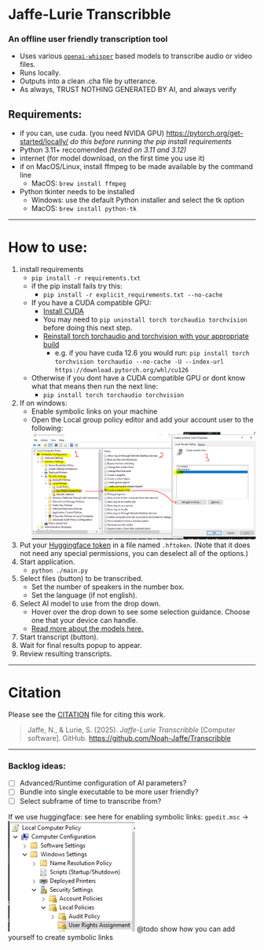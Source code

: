 # Jaffe-Lurie Transcribble
### An offline user friendly transcription tool
- Uses various [`openai-whisper`](https://github.com/openai/whisper) based models to transcribe audio or video files.
- Runs locally.
- Outputs into a clean .cha file by utterance.
- As always, TRUST NOTHING GENERATED BY AI, and always verify

## Requirements:
- if you can, use cuda. (you need NVIDA GPU) https://pytorch.org/get-started/locally/ _do this before running the pip install requirements_
- Python 3.11+ reccomended _(tested on 3.11 and 3.12)_
- internet (for model download, on the first time you use it)
- if on MacOS/Linux, install ffmpeg to be made available by the command line
    - MacOS: `brew install ffmpeg`
- Python tkinter needs to be installed
    - Windows: use the default Python installer and select the tk option
    - MacOS: `brew install python-tk`


---
# How to use:
1. install requirements
    - `pip install -r requirements.txt`
    - if the pip install fails try this:
        - `pip install -r explicit_requirements.txt --no-cache`
    - If you have a CUDA compatible GPU: 
        - [Install CUDA](https://docs.nvidia.com/cuda/cuda-quick-start-guide/)
        - You may need to `pip uninstall torch torchaudio torchvision` before doing this next step.
        - [Reinstall torch torchaudio and torchvision with your appropriate build](https://pytorch.org/get-started/locally/)
            - e.g. if you have cuda 12.6 you would run: `pip install torch torchvision torchaudio --no-cache -U --index-url https://download.pytorch.org/whl/cu126`
    - Otherwise if you dont have a CUDA compatible GPU or dont know what that means then run the next line:
        - `pip install torch torchaudio torchvision`
1. If on windows: 
    - Enable symbolic links on your machine
    - Open the Local group policy editor and add your account user to the following:
    ![Follow these steps](docs\readme_add_symlinks.png)
1. Put your [Huggingface token](https://huggingface.co/docs/hub/en/security-tokens) in a file named `.hftoken`. (Note that it does not need any special permissions, you can deselect all of the options.)
1. Start application.
    - `python ./main.py`
1. Select files (button) to be transcribed.
    - Set the number of speakers in the number box.
    - Set the language (if not english).
1. Select AI model to use from the drop down.
    - Hover over the drop down to see some selection guidance. Choose one that your device can handle.
    - [Read more about the models here.](https://github.com/openai/whisper?tab=readme-ov-file#available-models-and-languages)
4. Start transcript (button).
5. Wait for final results popup to appear.
6. Review resulting transcripts.
---

# Citation

Please see the [CITATION](CITATION.cff) file for citing this work.

> Jaffe, N., & Lurie, S. (2025). *Jaffe-Lurie Transcribble* [Computer software]. GitHub. https://github.com/Noah-Jaffe/Transcribble

---
### Backlog ideas:
- [ ] Advanced/Runtime configuration of AI parameters?
- [ ] Bundle into single executable to be more user friendly?
- [ ] Select subframe of time to transcribe from?

If we use huggingface:
see here for enabling symbolic links:
`gpedit.msc` -> 
![alt text](docs\readme_hf_allow_symlink.png)
@todo show how you can add yourself to create symbolic links


